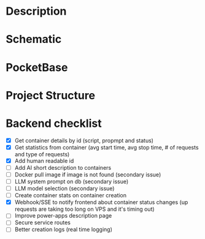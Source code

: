 # Description

# Schematic

# PocketBase

# Project Structure

# Backend checklist

 - [x] Get container details by id (script, propmpt and status)
 - [x] Get statistics from container (avg start time, avg stop time, # of requests and type of requests)
 - [x] Add human readable id
 - [ ] Add AI short description to containers
 - [ ] Docker pull image if image is not found (secondary issue)
 - [ ] LLM system prompt on db (secondary issue)
 - [ ] LLM model selection (secondary issue)
 - [ ] Create container stats on container creation
 - [x] Webhook/SSE to notify frontend about container status changes (up requests are taking too long on VPS and it's timing out)
 - [ ] Improve power-apps description page
 - [ ] Secure service routes
 - [ ] Better creation logs (real time logging)
